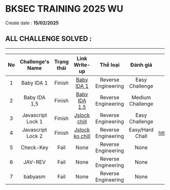 # BKSEC TRAINING 2025 WU
Create date : **15/02/2025**
## ALL CHALLENGE SOLVED :
---
| No |   Challenge's Name  | Trạng thái |                Link Write-up                 |     Thể loại       |   Đánh giá     |       Website Re-up Challenges      |  Dowload file here |
|:--:|:-------------------:|:----------:|:--------------------------------------------:|:------------------:|:--------------:|:-----------------------------------:|:------------------:|
| 1  |    Baby IDA 1       |   Finish   |   [Baby IDA 1](./baby_ida_1)                 |Reverse Engineering |Easy Challenge  |Coming soon                          |[File](https://github.com/tdwng/bksec_dowloads/tree/main/bksec_training_2025/Baby%20IDA%201)|
| 2  |    Baby IDA 1,5     |   Finish   | [Baby IDA 1.5](./baby_ida_1,5)               |Reverse Engineering |Medium Challenge|Coming soon                          |[File](https://github.com/tdwng/bksec_dowloads/tree/main/bksec_training_2025/Baby%20IDA%201%2C5)|                         
| 3  |  Javascript Lock 1  |   Finish   | [Jslock chill](./jslock_chill)               |Reverse Engineering |Easy Challenge  |https://tdwng.github.io/trollvn/     |Coming soon|
| 4  |  Javascript Lock 2  |   Finish   |[Jslock ko chill](./jslock_ko_chill(jslock2)) |Reverse Engineering |Easy/Hard Chall |https://tdwng.github.io/jslock_ver_2/|Coming soon|
| 5  |    Check-Key        |    Fail    |None                                          |Reverse Engineering |None            |None                                 |[File](https://github.com/tdwng/bksec_dowloads/tree/main/bksec_training_2025/Check_key)|
| 6  |     JAV-REV         |    Fail    |None                                          |Reverse Engineering |None            |None                                 |[File](https://github.com/tdwng/bksec_dowloads/tree/main/bksec_training_2025/JAV-REV)|
| 7  |     babyasm         |    Fail    |None                                          |Reverse Engineering |None            |None                                 |[File](https://github.com/tdwng/bksec_dowloads/tree/main/bksec_training_2025/babyasm)|
